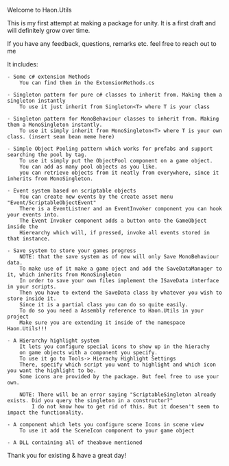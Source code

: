 Welcome to Haon.Utils

This is my first attempt at making a package for unity. 
It is a first draft and will definitely grow over time.

If you have any feedback, questions, remarks etc. feel free to reach out to me

It includes:
    
    - Some c# extension Methods
        You can find them in the ExtensionMethods.cs
    
    - Singleton pattern for pure c# classes to inherit from. Making them a singleton instantly
        To use it just inherit from Singleton<T> where T is your class

    - Singleton pattern for MonoBehaviour classes to inherit from. Making them a MonoSingleton instantly.
        To use it simply inherit from MonoSingleton<T> where T is your own class. (insert sean bean meme here)

    - Simple Object Pooling pattern which works for prefabs and support searching the pool by tag.
        To use it simply put the ObjectPool component on a game object. 
        You can add as many pool objects as you like. 
        you can retrieve objects from it neatly from everywhere, since it inherits from MonoSingleton. 

    - Event system based on scriptable objects
        You can create new events by the create asset menu "Event/ScriptableObjectEvent"
        There is a EventListner and an EventInvoker component you can hook your events into. 
        The Event Invoker component adds a button onto the GameObject inside the 
        Hierearchy which will, if pressed, invoke all events stored in that instance. 

    - Save system to store your games progress
        NOTE: that the save system as of now will only Save MonoBehaviour data.
        To make use of it make a game oject and add the SaveDataManager to it, which inherits from MonoSingleton
        In order to save your own files implement the ISaveData interface in your scripts. 
        Then you have to extend the SaveData class by whatever you wish to store inside it. 
        Since it is a partial class you can do so quite easily. 
        To do so you need a Assembly reference to Haon.Utils in your project 
        Make sure you are extending it inside of the namespace Haon.Utils!!!

    - A Hierarchy highlight system 
        It lets you configure special icons to show up in the hierachy 
        on game objects with a component you specify. 
        To use it go to Tools-> Hierachy Highlight Settings
        There, specify which script you want to highlight and which icon you want the highlight to be.
        Some icons are provided by the package. But feel free to use your own. 
        
        NOTE: There will be an error saying "ScriptableSingleton already exists. Did you query the singleton in a constructor?"
            I do not know how to get rid of this. But it doesen't seem to impact the functionality. 
    
    - A component which lets you configure scene Icons in scene view
        To use it add the SceneIcon component to your game object

    - A DLL containing all of theabove mentioned

Thank you for existing & have a great day!